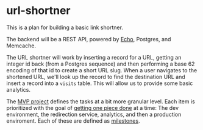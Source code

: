 # url-shortner

This is a plan for building a basic link shortner.

The backend will be a REST API, powered by [Echo](https://echo.labstack.com/), Postgres, and Memcache. 

The URL shortner will work by inserting a record for a URL, getting an integer id back (from a Postgres sequence) and then performing a base 62 encoding of that id to create a short URL slug. When a user navigates to the shortened URL, we'll look up the record to find the destination URL and insert a record into a `visits` table. This will allow us to provide some basic analytics.

The [MVP project](https://github.com/mmattax/url-shortner/projects/1) defines the tasks at a bit more granular level. Each item is prioritized with the goal of [getting one piece done](https://basecamp.com/shapeup/3.2-chapter-10) at a time: The dev environment, the redirection service, analytics, and then a production enviroment. Each of these are defined as [milestones](https://github.com/mmattax/url-shortner/milestones?direction=asc&sort=due_date&state=open).

